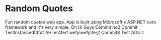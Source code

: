 # Random Quotes
Fun random quotes web app.  App is built using Microsoft's ASP.NET core framework and it's very simple.
Oh Hi Guys
Commit no2
Commit TestInstancedfdfdf
AHi
er4ferf
wefjnwefjnferjf
Commit8
Test ADO
1

